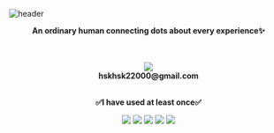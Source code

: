 ![header](https://capsule-render.vercel.app/api?type=waving&color=gradient&customColorList=4&height=300&section=header&text=ExyKnox&fontSize=90&animation=fadeIn)

<p align="center" style="font-size=40px;">
    <Strong>An ordinary human connecting dots about every experience✨</Strong><br>
</p>

<p align="center" style="font-size=40px;">
<br> <br>
<img src="https://img.shields.io/badge/mail-EA4335?style=for-the-badge&logo=Gmail&logoColor=FFFFFF"></a> <br>
<Strong>hskhsk22000@gmail.com</Strong>
<br> <br>
</p>

<p align="center">
    <Strong>✅I have used at least once✅</Strong><br>
</p>

<p align="center"> 
<img src="https://img.shields.io/badge/Arduino-00979D?style=for-the-badge&logo=Arduino&logoColor=FFFFFF"></a> 
<img src="https://img.shields.io/badge/Linux-FCC624?style=for-the-badge&logo=Linux&logoColor=FFFFFF"></a> 
<img src="https://img.shields.io/badge/C++-00599C?style=for-the-badge&logo=C%2B%2B&logoColor=FFFFFF"></a> 
<img src="https://img.shields.io/badge/python-3776AB?style=for-the-badge&logo=Python&logoColor=FFFFFF"></a> 
<img src="https://img.shields.io/badge/Javascript-F7DF1E?style=for-the-badge&logo=Javascript&logoColor=FFFFFF"></a> 
</p>
